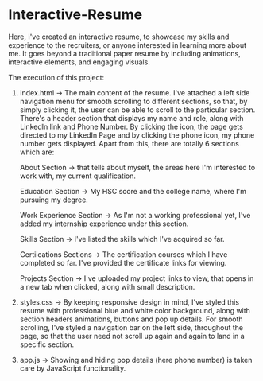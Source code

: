 # Interactive-Resume
Here, I've created an interactive resume, to showcase my skills and experience to the recruiters, or anyone interested in learning more about me. It goes beyond a traditional paper resume by including animations, interactive elements, and engaging visuals.

The execution of this project:

1. index.html -> The main content of the resume. I've attached a left side navigation menu for smooth scrolling to different sections, so that, by simply clicking it, the user can be able to scroll to the particular section. There's a header section that displays my name and role, along with LinkedIn link and Phone Number. By clicking the icon, the page gets directed to my LinkedIn Page and by clicking the phone icon, my phone number gets displayed. Apart from this, there are totally 6 sections which are:

    About Section -> that tells about myself, the areas here I'm interested to work with, my current qualification.
   
    Education Section -> My HSC score and the college name, where I'm pursuing my degree.
   
    Work Experience Section -> As I'm not a working professional yet, I've added my internship experience under this section.
   
    Skills Section -> I've listed the skills which I've acquired so far.
   
    Certiications Sections -> The certification courses which I have completed so far. I've provided the certificate links for viewing.
   
    Projects Section -> I've uploaded my project links to view, that opens in a new tab when clicked, along with small description.
   

4. styles.css -> By keeping responsive design in mind, I've styled this resume with professional blue and white color background, along with section headers animations, buttons and pop up details.
   For smooth scrolling, I've styled a navigation bar on the left side, throughout the page, so that the user need not scroll up again and again to land in a specific section.
   
6. app.js -> Showing and hiding pop details (here phone number) is taken care by JavaScript functionality.


